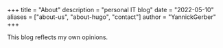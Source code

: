 +++
title = "About"
description = "personal IT blog"
date = "2022-05-10"
aliases = ["about-us", "about-hugo", "contact"]
author = "YannickGerber"
+++

This blog reflects my own opinions.
